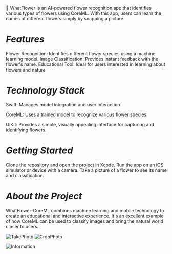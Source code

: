 🌸 WhatFlower is an AI-powered flower recognition app that identifies various types of flowers using CoreML. With this app, users can learn the names of different flowers simply by snapping a picture.

# *Features*

Flower Recognition: Identifies different flower species using a machine learning model.
Image Classification: Provides instant feedback with the flower's name.
Educational Tool: Ideal for users interested in learning about flowers and nature 

# *Technology Stack*

Swift: Manages model integration and user interaction.

CoreML: Uses a trained model to recognize various flower species.

UIKit: Provides a simple, visually appealing interface for capturing and identifying flowers.

# *Getting Started*             

Clone the repository and open the project in Xcode.
Run the app on an iOS simulator or device with a camera.
Take a picture of a flower to see its name and classification.

# *About the Project*

WhatFlower-CoreML combines machine learning and mobile technology to create an educational and interactive experience. It's an excellent example of how CoreML can be used to classify images and bring the natural world closer to users.

![TakePhoto](https://github.com/user-attachments/assets/0da04b62-46a0-43b6-86a8-24792cbfacd3)  ![CropPhoto](https://github.com/user-attachments/assets/d8841837-5a2d-405a-b7c5-80bf40dc09aa)



![Information](https://github.com/user-attachments/assets/e40adb76-a697-49b8-a2bf-d6e709f61064)

